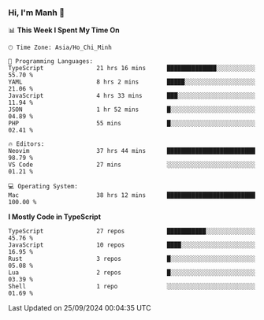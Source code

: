 ### Hi, I'm Manh 👋

<!--START_SECTION:waka-->
📊 **This Week I Spent My Time On** 

```text
🕑︎ Time Zone: Asia/Ho_Chi_Minh

💬 Programming Languages: 
TypeScript               21 hrs 16 mins      ██████████████░░░░░░░░░░░   55.70 % 
YAML                     8 hrs 2 mins        █████░░░░░░░░░░░░░░░░░░░░   21.06 % 
JavaScript               4 hrs 33 mins       ███░░░░░░░░░░░░░░░░░░░░░░   11.94 % 
JSON                     1 hr 52 mins        █░░░░░░░░░░░░░░░░░░░░░░░░   04.89 % 
PHP                      55 mins             █░░░░░░░░░░░░░░░░░░░░░░░░   02.41 % 

🔥 Editors: 
Neovim                   37 hrs 44 mins      █████████████████████████   98.79 % 
VS Code                  27 mins             ░░░░░░░░░░░░░░░░░░░░░░░░░   01.21 % 

💻 Operating System: 
Mac                      38 hrs 12 mins      █████████████████████████   100.00 % 
```

**I Mostly Code in TypeScript** 

```text
TypeScript               27 repos            ███████████░░░░░░░░░░░░░░   45.76 % 
JavaScript               10 repos            ████░░░░░░░░░░░░░░░░░░░░░   16.95 % 
Rust                     3 repos             █░░░░░░░░░░░░░░░░░░░░░░░░   05.08 % 
Lua                      2 repos             █░░░░░░░░░░░░░░░░░░░░░░░░   03.39 % 
Shell                    1 repo              ░░░░░░░░░░░░░░░░░░░░░░░░░   01.69 % 
```




 Last Updated on 25/09/2024 00:04:35 UTC
<!--END_SECTION:waka-->
